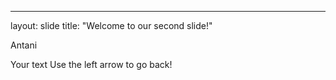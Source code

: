 
---
layout: slide
title: "Welcome to our second slide!"

Antani

Your text
Use the left arrow to go back!
